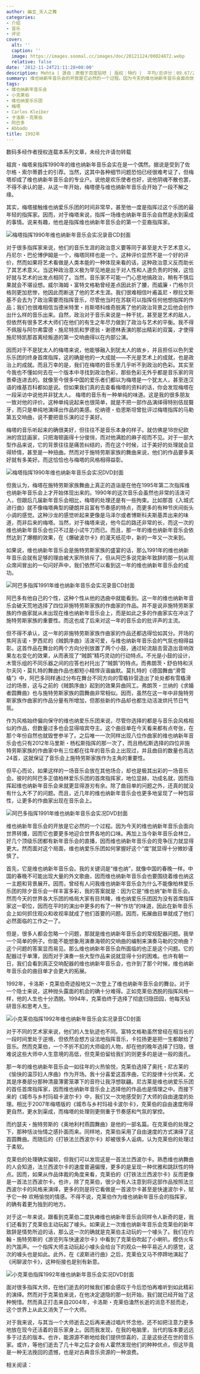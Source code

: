 ```yaml
---
author: 幽玄_天人之舞
categories:
- 介绍
- 音乐
- 评论
cover:
  alt: ''
  caption: ''
  image: https://images.soomal.cc/images/doc/20121124/00024872.webp
  relative: false
date: '2012-11-24T21:11:28+08:00'
description: Mehta | 源自：原载于百度贴吧 | 版权：特约 |  平均/总评分：09.67/29
summary: 维也纳新年音乐会的开放是它必然的一个过程。因为今天的维也纳新年音乐会面向世界转播，因而它也要更多地迎合世界各地的口味。再加上当今新年音乐会林立，好几个顶级乐团都有新年音乐会的直播，因而维也纳新年音乐会的竞争压力就显得更大……
tags:
- 维也纳新年音乐会
- 小克莱伯
- 维也纳爱乐乐团
- 梅塔
- Carlos Kleiber
- 卡洛斯・克莱伯
- 阿巴多
- Abbado
title: 1992年
---
```


数码多经作者授权连载本系列文章，未经允许请勿转载
 
祖宾・梅塔来指挥1990年的维也纳新年音乐会实在是一个偶然。据说是受到了佐尔格・索尔蒂爵士的引荐。当然，这其中各种细节问题恐怕已经很难考证了，但梅塔却成了维也纳新年音乐会的专业户。说他是欢乐使者也好，说他阴魂不散也罢，不得不承认的是，从这一年开始，梅塔便与维也纳新年音乐会开始了一段不解之缘。
 
其实，梅塔接触维也纳爱乐乐团的时间非常早，甚至他一度是指挥过这个乐团的最年轻的指挥家。因而，对于梅塔来说，指挥一场维也纳新年音乐会自然是水到渠成的事情。说来有趣，他也是指挥维也纳新年音乐会的第一个亚裔指挥家。

![梅塔指挥1990年维也纳新年音乐会实况录音CD封面](https://images.soomal.cc/images/doc/20121124/00024866.webp)




 
对于很多指挥家来说，他们的音乐生涯的政治意义要等同于甚至是大于艺术意义。丹尼尔・巴伦博伊姆是一个，梅塔同样也是一个。这种评价显然不是一个好的评价，然而如果将艺术看做是人类本能的一种体现来看的话，这种政治意义反而助长了其艺术意义。当这种政治意义极为罕见地是出于对人性和人道负责的时候，这恰好就与艺术的出发点相同了。当然，音乐家不可能一门心思地搞政治，稍有不慎后果就会不堪设想。威尔海姆・富特文格勒曾经差点因此折了腰，而威廉・门格尔贝格则更加悲惨，他因此而断送了他的艺术生涯。我们很难相信叶甫盖尼・穆拉文斯基不会去为了政治需要而指挥音乐，尽管他当时在苏联可以指挥任何他想指挥的作品；我们也很难相信当德米特里・肖斯塔科维奇脱离了他的政治背景之后他会创作出什么样的音乐出来。自然，政治对于音乐来说是一种干扰，甚至是艺术的敌人，但依然有很多艺术大师们在他们的有生之年尽力做到了政治与艺术的平衡。我不得不佩服与阿尔弗雷德・施尼特凯和罗德翁・谢德林表演的那出精彩的双簧，才使得施尼特凯那首离经叛道的第一交响曲得以在内部公演。
 
因而对于不是犹太人的梅塔来说，他能够融入到犹太人的故乡，并且担任以色列爱乐乐团的终身首席指挥，这的确是他的一大成就――不光是艺术上的成就，也是政治上的成就。而且万幸的是，我们在梅塔的音乐里几乎听不到政治的色彩。其实至今我也不懂如何去在一个版本中寻找到政治色彩，那些色彩无外乎都是音乐家的背景牵连进去的。就像至今很多中国的爱乐者们都以为梅塔是一个犹太人，甚至连汉语的维基百科都如是说。但如果我们真的去查看梅塔的资料的话，你会发现梅塔在一段采访中说他并非犹太人。
梅塔的音乐有一种单纯的味道。这是我的很多朋友一致对他的评价。这种单纯说起来也很简单，就是不把一部作品演绎得特别佶屈聱牙，而只是单纯地演绎出作品的美感。伦纳德・伯恩斯坦曾批评过梅塔指挥的马勒第五交响曲，说不要把音乐演的过于美好。
 
梅塔的音乐听起来的确很美好，但往往不是音乐本身的样子。就仿佛是18世纪欧洲的宫廷画家，只把海顿画得十分俊俏，而对他满脸的麻子视而不见。对于一部大型作品来说，它的背景往往是痛苦纠结的，而在这个时候，过于美好的处理就会显得矫情，甚至是一种扭曲。然而对于施特劳斯家族的舞曲来说，他们的作品要多美好就有多美好。而这恰恰也与梅塔的风格相得益彰。

![梅塔指挥1990年维也纳新年音乐会实况DVD封面](https://images.soomal.cc/images/doc/20121124/00024867.webp)




 
但我认为，梅塔在施特劳斯家族舞曲上真正的造诣是在他在1995年第二次指挥维也纳新年音乐会上才开始体现出来的。1990年的这次音乐会虽然也非常的活泼可人，但跟后几届新年音乐会相比，梅塔的处理还是有一些拘束。比如那首《入城式进行曲》就不像梅塔典型的硬朗并且富有节奏感的特点，而更多的有种节庆间街头小调的感觉。这种沙龙的感觉听起来更像是马泽尔或者博斯科夫斯基弄出来的味道，而非后来的梅塔。当然，对于梅塔来说，他今后的路还非常的长，而这一次的维也纳新年音乐会也只不过是小试牛刀而已。而且，那一年的维也纳新年音乐会依然达到了爆棚的效果，在《爆破波尔卡》的漫天纸花中，新的一年又一次来到。
 
如果说，维也纳新年音乐会是施特劳斯家族的盛宴的话，那么1991年的维也纳新年音乐会就有足够的理由被大家所排斥了。但从阿巴多说完新年致辞的那一刻从观众席间冒出的一句问好声中，我们依然可以看到这一年的维也纳新年音乐会的成功。

![阿巴多指挥1991年维也纳新年音乐会实况录音CD封面](https://images.soomal.cc/images/doc/20121124/00024868.webp)




 
阿巴多有他自己的个性，这种个性从他的选曲中就能看到。这一年的维也纳新年音乐会破天荒地选择了四位非施特劳斯家族的作曲家的作品。并不是说非施特劳斯家族的作曲家就从未出现在维也纳新年音乐会上，而是如此之多的作曲家实在冲淡了施特劳斯家族的重要性。而这也成了后来对这一年的音乐会的批评声的主流。
 
但不得不承认，这一年的非施特劳斯家族作曲家的作品还都选得恰如其分。开场的焦阿吉诺・罗西尼的《贼鹊序曲》活泼可爱，与维也纳新年音乐会的气氛也相得益彰。这首作品在舞台的两个方向分别放置了两个小鼓，通过轮流敲击营造出音响效果左右变化的效果，从而表现了“贼鹊”精巧灵动的行动特点。不光是小鼓的设计，木管乐组的不同乐器之间的应答也衬托出了“贼鹊”的特点。而弗朗茨・舒伯特和沃尔夫冈・莫扎特的舞曲作品也都短小精悍诙谐幽默。莫扎特的《德国舞曲“滑雪橇”》中，阿巴多同样通过分布在舞台不同方向的雪橇铃营造出了处处都有雪橇滑过的场景，这与之前的《贼鹊序曲》起到的效果异曲同工。弗朗茨・兰纳的《求婚者圆舞曲》也与施特劳斯家族的圆舞曲非常相似。因而，虽然在这一年中非施特劳斯家族作曲家的作品分量有所增加，但那些新的作品却也都生动活泼烘托节日气氛。
 
作为风格始终偏向保守的维也纳爱乐乐团来说，尽管你选择的都是与音乐会风格相似的作品，但数量过多也会显得喧宾夺主。这个曲目单在今天看来都有点夸张，在那个年份自然也就毁誉参半了。之后唯一一次同样出现八位作曲家的维也纳新年音乐会也只有2012年马里斯・杨松斯指挥的那一次了，而且杨松斯选择的四位非施特劳斯家族的作曲家中有三位都在往年的音乐会上出现过，并且曲目的数量也高达24首，这就保证了音乐会上施特劳斯家族作为主角的重要性。
 
但平心而论，如果这样的一场音乐会放在其他场合，却也是极其出彩的一场音乐会。彼时的阿巴多正值柏林爱乐乐团的首席指挥家，地位显赫，功成名就，因而指挥起维也纳新年音乐会来就更显得游刃有余。除了曲目单的问题之外，还真的就没有什么大不了的问题。而且，近几年的维也纳新年音乐会也更多地呈现了一种包容性，让更多的作曲家出现在音乐会上。

![阿巴多指挥1991年维也纳新年音乐会实况DVD封面](https://images.soomal.cc/images/doc/20121124/00024869.webp)




 
维也纳新年音乐会的开放是它必然的一个过程。因为今天的维也纳新年音乐会面向世界转播，因而它也要更多地迎合世界各地的口味。再加上当今新年音乐会林立，好几个顶级乐团都有新年音乐会的直播，因而维也纳新年音乐会的竞争压力就显得更大。然而面对这个局面，维也纳爱乐乐团如何掌握好这个“度”就显得十分微妙谨慎了。
 
首先，它是维也纳新年音乐会。我的关键词是“维也纳”，就像中国的春晚一样。中国的春晚不可能出现大量的外文歌曲，因而维也纳新年音乐会也要围绕着维也纳这一主题和背景展开。因而，曾经有人问我维也纳新年音乐会为什么不能像柏林爱乐乐团的除夕音乐会一样丰富多彩，我的答案就是：因为它是“维也纳”新年音乐会。然而今天的世界各大乐团的格局大家有目共睹，维也纳爱乐乐团因为没有首席指挥家这一职位，因而在平时的演出中更多的有了一种“作坊”的味道，因此在新年音乐会上如何抓住观众和收视率就成了他们首要的问题。因而，拓展曲目单就成了他们必然面临的工作之一了。
 
但是，很多人都会忽略一个问题，那就是维也纳新年音乐会的常规配器问题。我举一个简单的例子。你能不能想象用演奏海顿的交响曲的编制来演奏马勒的交响曲？这个问题的答案显而易见。那么维也纳新年音乐会所面临的也正是这个问题。它的配器过于单薄，因而对于演奏一些大型作品来说就显得十分的困难。也许有朝一日，我们会看到真正交响配器的维也纳新年音乐会，也许到了那个时候，维也纳新年音乐会的曲目单才会更大的拓展。
 
1992年，卡洛斯・克莱伯奇迹般地又一次登上了维也纳新年音乐会的舞台。对于一个隐士来说，这种抛头露面的机会的确十分难得。正如克莱伯洒脱的指挥风格一样，他的人生也十分洒脱。1994年，克莱伯终于选择了彻底归隐田园，他每天钻研音乐和思考人生。

![小克莱伯指挥1992年维也纳新年音乐会实况录音CD封面](https://images.soomal.cc/images/doc/20121124/00024870.webp)




 
对于不同的艺术家来说，他们的人生轨迹也不同。富特文格勒虽然曾经在相当长的一段时间里处于逆境，但依然会想方设法地指挥音乐，卡拉扬更是把一生都献给了音乐。然而克莱伯，一个不折不扣的大师级的人物，却在他的晚年选择了归隐，很难说这些大师中人生意境的高低，但克莱伯留给我们的则更多的是谜一般的面孔。
 
那一年的维也纳新年音乐会一如往年的火热愉悦，克莱伯选择了奥托・尼古莱的《愉快的温莎妇人序曲》作为开场。我十分喜爱这首序曲，它的旋律十分优美，尤其是序奏部分那种清晨薄雾笼罩下的音符让我浮想联翩。尼古莱是维也纳爱乐乐团的首任首席指挥家，因而维也纳新年音乐会上选择他的作品也是情理之中。而接下来的《城市与乡村玛祖卡波尔卡》中，我们又一次地感受到了大师的自由速度的处理。相比于2007年梅塔版的《城市与乡村玛祖卡波尔卡》，克莱伯的自由速度用得更自然，更水到渠成，而梅塔的处理则更侧重于节奏感和气氛的掌控。
 
而约瑟夫・施特劳斯的《奥地利村燕圆舞曲》是他的一部名篇。在克莱伯的处理之下，那种恬淡怡情之感扑面而来。同样地，克莱伯采用了自由速度的方式演绎了这首圆舞曲。而随后的《打铁法兰西波尔卡》却被很多人诟病，认为克莱伯的处理过于柔软。
 
克莱伯的处理确实偏软，但我们可以发现这是一首法兰西波尔卡。熟悉维也纳舞曲的人会知道，法兰西波尔卡的速度普遍偏慢，更多的是呈现一种优雅和跳跃性的特点。因而，如果从作品体裁的角度来看，克莱伯的《打铁法兰西波尔卡》反而更像是一首法兰西波尔卡。也许，除了克莱伯，很少会有人注意到将这部作品按照法兰西波尔卡的风格来演绎，更多的则是将它看做是一首波尔卡甚至是快速波尔卡，赋予它一种 
欢畅愉悦的情感。不得不说，克莱伯作为维也纳新年音乐会的指挥家，的确有着更为独到的地方。
 
对于这一年来说，跟看到克莱伯二度执棒维也纳新年音乐会同样令人新奇的是，我们还看到了克莱伯主动玩起了噱头。如果说上一次维也纳新年音乐会克莱伯的新年致辞是情势所迫的话，那么这一次的确就是克莱伯主动玩的一个噱头了。我们在约翰・施特劳斯的《游览列车快速波尔卡》中看到了克莱伯吹起了小喇叭，模仿火车的汽笛声。一个指挥大师主动玩起小噱头会给台下的观众一种平易近人的感觉，这次的噱头也是如此。此外，在《波斯进行曲》之后，克莱伯又马不停蹄地演起了《闲聊波尔卡》，这种衔接也是别有新意。

![小克莱伯指挥1992年维也纳新年音乐会实况DVD封面](https://images.soomal.cc/images/doc/20121124/00024871.webp)




 
面对很多指挥大师，在他们逝去的时候我们都会感叹于今后恐怕再难听到如此精彩的演绎。然而对于克莱伯来说，在他决定退隐的那一刻开始，我们就已经开始了这种惋惜。然而真正打击来自2004年，卡洛斯・克莱伯溘然长逝的消息不胫而走，这个世界上从此又消失了一个大师。
 
对于我来说，与其当一个大师逝去之后再来通过唱片怀念他，还不如把注意力更多地放在现今还活着的音乐家身上。因而我发现，在我的电脑里，当代的版本要远远多于过去的版本。也许，能源源不断地给我们提供惊喜的，正是这些还在世的音乐家。或许，等他们逝去了几十年之后才会有人霍然发现他们的种种优点，但这毕竟是一种无法挽回的遗憾，也是对古典音乐资源的一种浪费。

相关阅读：
